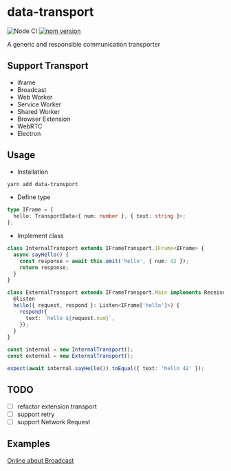 # data-transport

![Node CI](https://github.com/unadlib/data-transport/workflows/Node%20CI/badge.svg)
[![npm version](https://badge.fury.io/js/data-transport.svg)](http://badge.fury.io/js/data-transport)

A generic and responsible communication transporter

## Support Transport

- iframe
- Broadcast
- Web Worker
- Service Worker
- Shared Worker
- Browser Extension
- WebRTC
- Electron

## Usage

- Installation

```sh
yarn add data-transport
```

- Define type

```ts
type IFrame = {
  hello: TransportData<{ num: number }, { text: string }>;
};
```

- Implement class

```ts
class InternalTransport extends IFrameTransport.IFrame<IFrame> {
  async sayHello() {
    const response = await this.emit('hello', { num: 42 });
    return response;
  }
}

class ExternalTransport extends IFrameTransport.Main implements Receiver<IFrame> {
  @listen
  hello({ request, respond }: Listen<IFrame['hello']>) {
    respond({
      text: `hello ${request.num}`,
    });
  }
}

const internal = new InternalTransport();
const external = new ExternalTransport();

expect(await internal.sayHello()).toEqual({ text: 'hello 42' });
```

## TODO

- [ ] refactor extension transport
- [ ] support retry
- [ ] support Network Request

## Examples

[Online about Broadcast](https://codesandbox.io/s/data-transport-example-lkg8k)
